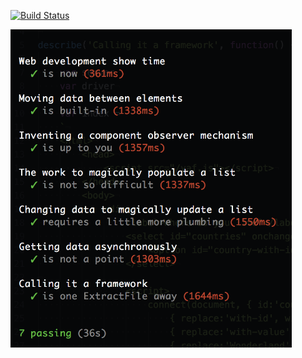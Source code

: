 [![Build Status](https://travis-ci.org/ericminio/yop-yaf.svg?branch=master)](https://travis-ci.org/ericminio/yop-yaf)

<img src="/assets/slides.png" width="450px" />

